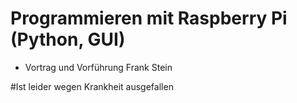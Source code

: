 # Programmieren mit Raspberry Pi (Python, GUI) 
- Vortrag und Vorführung Frank Stein

#Ist leider wegen Krankheit ausgefallen
